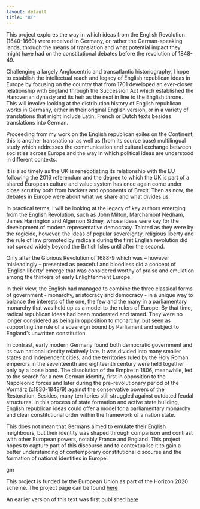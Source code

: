 ```yaml
---
layout: default
title: "RT"
---
```

<!-- Custom style sheet -->
<link rel="stylesheet" type="text/css" href="./style.css">


This project explores the way in which ideas from the English Revolution (1640-1660) were received in Germany, or rather the German-speaking lands, through the means of translation and what potential impact they might have had on the constitutional debates before the revolution of 1848-49.

Challenging a largely Anglocentric and transatlantic historiography, I hope to establish the intellectual reach and legacy of English republican ideas in Europe by focusing on the country that from 1701 developed an ever-closer relationship with England through the Succession Act which established the Hanoverian dynasty and its heir as the next in line to the English throne. This will involve looking at the distribution history of English republican works in Germany, either in their original English version, or in a variety of translations that might include Latin, French or Dutch texts besides translations into German.

Proceeding from my work on the English republican exiles on the Continent, this is another transnational as well as (from its source base) multilingual study which addresses the communication and cultural exchange between societies across Europe and the way in which political ideas are understood in different contexts.

It is also timely as the UK is renegotiating its relationship with the EU following the 2016 referendum and the degree to which the UK is part of a shared European culture and value system has once again come under close scrutiny both from backers and opponents of Brexit. Then as now, the debates in Europe were about what we share and what divides us.

In practical terms, I will be looking at the legacy of key authors emerging from the English Revolution, such as John Milton, Marchamont Nedham, James Harrington and Algernon Sidney, whose ideas were key for the development of modern representative democracy. Tainted as they were by the regicide, however, the ideas of popular sovereignty, religious liberty and the rule of law promoted by radicals during the first English revolution did not spread widely beyond the British Isles until after the second. 

Only after the Glorious Revolution of 1688-9 which was – however misleadingly – presented as peaceful and bloodless did a concept of ‘English liberty’ emerge that was considered worthy of praise and emulation among the thinkers of early Enlightenment Europe.

In their view, the English had managed to combine the three classical forms of government - monarchy, aristocracy and democracy - in a unique way to balance the interests of the one, the few and the many in a parliamentary monarchy that was held up as a model to the rulers of Europe. By that time, radical republican ideas had been moderated and tamed. They were no longer considered as being in opposition to monarchy, but seen as supporting the rule of a sovereign bound by Parliament and subject to England’s unwritten constitution. 

In contrast, early modern Germany found both democratic government and its own national identity relatively late. It was divided into many smaller states and independent cities, and the territories ruled by the Holy Roman emperors in the seventeenth and eighteenth century were held together only by a loose bond. 
The dissolution of the Empire in 1806, meanwhile, led to the search for a new German identity, first in opposition to the Napoleonic forces and later during the pre-revolutionary period of the Vormärz (c1830-1848/9) against the conservative powers of the Restoration. Besides, many territories still struggled against outdated feudal structures. In this process of state formation and active state building, English republican ideas could offer a model for a parliamentary monarchy and clear constitutional order within the framework of a nation state. 

This does not mean that Germans aimed to emulate their English neighbours, but their identity was shaped through comparison and contrast with other European powers, notably France and England. This project hopes to capture part of this discourse and to contextualise it to gain a better understanding of contemporary constitutional discourse and the formation of national identities in Europe.

gm

This project is funded by the European Union as part of the Horizon 2020 scheme. The project page can be found [here](https://cordis.europa.eu/project/id/891056)

An earlier version of this text was first published [here](https://thehistorywoman.com/2020/12/09/what-germans-made-of-the-english-revolution/) 


